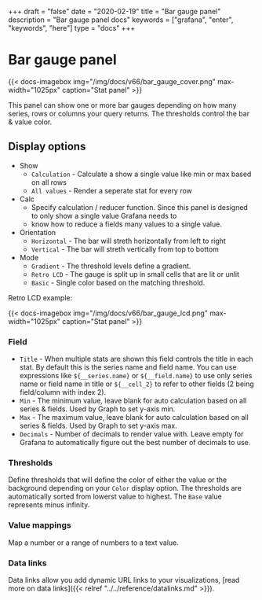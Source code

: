 +++
draft = "false"
date = "2020-02-19"
title = "Bar gauge panel"
description = "Bar gauge panel docs"
keywords = ["grafana", "enter", "keywords", "here"]
type = "docs"
+++

# Bar gauge panel

{{< docs-imagebox img="/img/docs/v66/bar_gauge_cover.png" max-width="1025px" caption="Stat panel" >}}

This panel can show one or more bar gauges depending on how many series, rows or columns your query returns. The
thresholds control the bar & value color.

## Display options

* Show
  * `Calculation` - Calculate a show a single value like min or max based on all rows
  * `All values` - Render a seperate stat for every row
* Calc
  * Specify calculation / reducer function. Since this panel is designed to only show a single value Grafana needs to
  * know how to reduce a fields many values to a single value.
* Orientation
  * `Horizontal` - The bar will streth horizontally from left to right
  * `Vertical` - The bar will streth vertically from top to bottom
* Mode
  * `Gradient` - The threshold levels define a gradient.
  * `Retro LCD` - The gauge is split up in small cells that are lit or unlit
  * `Basic` - Single color based on the matching threshold.

Retro LCD example:

{{< docs-imagebox img="/img/docs/v66/bar_gauge_lcd.png" max-width="1025px" caption="Stat panel" >}}

### Field

* `Title` - When multiple stats are shown this field controls the title in each stat. By default this is the series name
 and field name. You can use expressions like `${__series.name}` or `${__field.name}` to use only series name or field
 name in title or `${__cell_2}` to refer to other fields (2 being field/column with index 2).
* `Min` - The minimum value, leave blank for auto calculation based on all series & fields. Used by Graph to set y-axis min.
* `Max` - The maximum value, leave blank for auto calculation based on all series & fields. Used by Graph to set y-axis max.
* `Decimals` - Number of decimals to render value with. Leave empty for Grafana to automatically figure out the best
 number of decimals to use.

### Thresholds

Define thresholds that will define the color of either the value or the background depending on your `Color` display option. The
thresholds are automatically sorted from lowerst value to highest. The `Base` value represents minus infinity.


### Value mappings

Map a number or a range of numbers to a text value.

### Data links

Data links allow you add dynamic URL links to your visualizations, [read more on data links]({{< relref "../../reference/datalinks.md" >}}).

